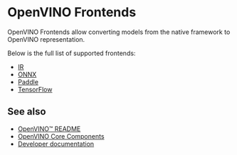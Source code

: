 # OpenVINO Frontends

OpenVINO Frontends allow converting models from the native framework to OpenVINO representation.

Below is the full list of supported frontends:

 * [IR](./ir/README.md)
 * [ONNX](./onnx/README.md)
 * [Paddle](./paddle)
 * [TensorFlow](./tensorflow/README.md)

## See also
 * [OpenVINO™ README](../../README.md)
 * [OpenVINO Core Components](../README.md)
 * [Developer documentation](../../docs/dev/index.md)
